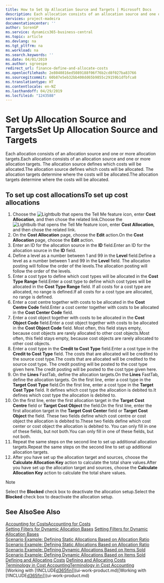 ```yaml
---
title: How to Set Up Allocation Source and Targets | Microsoft Docs
description: Each allocation consists of an allocation source and one or more allocation targets. The allocation source defines which costs will be allocated. The allocation targets determine where the costs will be allocated.
services: project-madeira
documentationcenter: ''
author: SorenGP
ms.service: dynamics365-business-central
ms.topic: article
ms.devlang: na
ms.tgt_pltfrm: na
ms.workload: na
ms.search.keywords: ''
ms.date: 04/01/2019
ms.author: sgroespe
redirect_url: finance-define-and-allocate-costs
ms.openlocfilehash: 2e8040816ed5089188f06f76b2cd8f027ba83766
ms.sourcegitcommit: 60b87e5eb32bb408dd65b9855c29159b1dfbfca8
ms.translationtype: HT
ms.contentlocale: en-NZ
ms.lasthandoff: 04/29/2019
ms.locfileid: "1243588"
---
```

# <a name="set-up-allocation-source-and-targets"></a><span data-ttu-id="739f7-105">Set Up Allocation Source and Targets</span><span class="sxs-lookup"><span data-stu-id="739f7-105">Set Up Allocation Source and Targets</span></span>
<span data-ttu-id="739f7-106">Each allocation consists of an allocation source and one or more allocation targets.</span><span class="sxs-lookup"><span data-stu-id="739f7-106">Each allocation consists of an allocation source and one or more allocation targets.</span></span> <span data-ttu-id="739f7-107">The allocation source defines which costs will be allocated.</span><span class="sxs-lookup"><span data-stu-id="739f7-107">The allocation source defines which costs will be allocated.</span></span> <span data-ttu-id="739f7-108">The allocation targets determine where the costs will be allocated.</span><span class="sxs-lookup"><span data-stu-id="739f7-108">The allocation targets determine where the costs will be allocated.</span></span>  

## <a name="to-set-up-cost-allocations"></a><span data-ttu-id="739f7-109">To set up cost allocations</span><span class="sxs-lookup"><span data-stu-id="739f7-109">To set up cost allocations</span></span>  
1.  <span data-ttu-id="739f7-110">Choose the ![Lightbulb that opens the Tell Me feature](media/ui-search/search_small.png "Tell me what you want to do") icon, enter **Cost Allocation**, and then chose the related link.</span><span class="sxs-lookup"><span data-stu-id="739f7-110">Choose the ![Lightbulb that opens the Tell Me feature](media/ui-search/search_small.png "Tell me what you want to do") icon, enter **Cost Allocation**, and then chose the related link.</span></span>  
2.  <span data-ttu-id="739f7-111">On the **Cost Allocation** page, choose the **Edit** action.</span><span class="sxs-lookup"><span data-stu-id="739f7-111">On the **Cost Allocation** page, choose the **Edit** action.</span></span>  
3.  <span data-ttu-id="739f7-112">Enter an ID for the allocation source in the **ID** field.</span><span class="sxs-lookup"><span data-stu-id="739f7-112">Enter an ID for the allocation source in the **ID** field.</span></span>  
4.  <span data-ttu-id="739f7-113">Define a level as a number between 1 and 99 in the **Level** field.</span><span class="sxs-lookup"><span data-stu-id="739f7-113">Define a level as a number between 1 and 99 in the **Level** field.</span></span> <span data-ttu-id="739f7-114">The allocation posting will follow the order of the levels.</span><span class="sxs-lookup"><span data-stu-id="739f7-114">The allocation posting will follow the order of the levels.</span></span>  
5.  <span data-ttu-id="739f7-115">Enter a cost type to define which cost types will be allocated in the **Cost Type Range** field.</span><span class="sxs-lookup"><span data-stu-id="739f7-115">Enter a cost type to define which cost types will be allocated in the **Cost Type Range** field.</span></span> <span data-ttu-id="739f7-116">If all costs for a cost type are allocated, no range is defined.</span><span class="sxs-lookup"><span data-stu-id="739f7-116">If all costs for a cost type are allocated, no range is defined.</span></span>  
6.  <span data-ttu-id="739f7-117">Enter a cost centre together with costs to be allocated in the **Cost Centre Code** field.</span><span class="sxs-lookup"><span data-stu-id="739f7-117">Enter a cost center together with costs to be allocated in the **Cost Center Code** field.</span></span>  
7.  <span data-ttu-id="739f7-118">Enter a cost object together with costs to be allocated in the **Cost Object Code** field.</span><span class="sxs-lookup"><span data-stu-id="739f7-118">Enter a cost object together with costs to be allocated in the **Cost Object Code** field.</span></span> <span data-ttu-id="739f7-119">Most often, this field stays empty, because cost objects are rarely allocated to other cost objects.</span><span class="sxs-lookup"><span data-stu-id="739f7-119">Most often, this field stays empty, because cost objects are rarely allocated to other cost objects.</span></span>  
8.  <span data-ttu-id="739f7-120">Enter a cost type in the **Credit to Cost Type** field.</span><span class="sxs-lookup"><span data-stu-id="739f7-120">Enter a cost type in the **Credit to Cost Type** field.</span></span> <span data-ttu-id="739f7-121">The costs that are allocated will be credited to the source cost type.</span><span class="sxs-lookup"><span data-stu-id="739f7-121">The costs that are allocated will be credited to the source cost type.</span></span> <span data-ttu-id="739f7-122">The credit posting will be posted to the cost type given here.</span><span class="sxs-lookup"><span data-stu-id="739f7-122">The credit posting will be posted to the cost type given here.</span></span>  
9. <span data-ttu-id="739f7-123">On the **Lines** FastTab, define the allocation targets.</span><span class="sxs-lookup"><span data-stu-id="739f7-123">On the **Lines** FastTab, define the allocation targets.</span></span> <span data-ttu-id="739f7-124">On the first line, enter a cost type in the **Target Cost Type** field.</span><span class="sxs-lookup"><span data-stu-id="739f7-124">On the first line, enter a cost type in the **Target Cost Type** field.</span></span> <span data-ttu-id="739f7-125">It defines which cost type the allocation is debited to.</span><span class="sxs-lookup"><span data-stu-id="739f7-125">It defines which cost type the allocation is debited to.</span></span>  
10. <span data-ttu-id="739f7-126">On the first line, enter the first allocation target in the **Target Cost Centre** field or **Target Cost Object** the field.</span><span class="sxs-lookup"><span data-stu-id="739f7-126">On the first line, enter the first allocation target in the **Target Cost Center** field or **Target Cost Object** the field.</span></span> <span data-ttu-id="739f7-127">These two fields define which cost centre or cost object the allocation is debited to.</span><span class="sxs-lookup"><span data-stu-id="739f7-127">These two fields define which cost center or cost object the allocation is debited to.</span></span> <span data-ttu-id="739f7-128">You can only fill in one of these fields, but not both.</span><span class="sxs-lookup"><span data-stu-id="739f7-128">You can only fill in one of these fields, but not both.</span></span>  
11. <span data-ttu-id="739f7-129">Repeat the same steps on the second line to set up additional allocation targets.</span><span class="sxs-lookup"><span data-stu-id="739f7-129">Repeat the same steps on the second line to set up additional allocation targets.</span></span>  
12. <span data-ttu-id="739f7-130">After you have set up the allocation target and sources, choose the **Calculate Allocation Key** action to calculate the total share values.</span><span class="sxs-lookup"><span data-stu-id="739f7-130">After you have set up the allocation target and sources, choose the **Calculate Allocation Key** action to calculate the total share values.</span></span>  

> [!NOTE]  
>  <span data-ttu-id="739f7-131">Select the **Blocked** check box to deactivate the allocation setup.</span><span class="sxs-lookup"><span data-stu-id="739f7-131">Select the **Blocked** check box to deactivate the allocation setup.</span></span>  

## <a name="see-also"></a><span data-ttu-id="739f7-132">See Also</span><span class="sxs-lookup"><span data-stu-id="739f7-132">See Also</span></span>  
[<span data-ttu-id="739f7-133">Accounting for Costs</span><span class="sxs-lookup"><span data-stu-id="739f7-133">Accounting for Costs</span></span>](finance-manage-cost-accounting.md)  
 <span data-ttu-id="739f7-134">[Setting Filters for Dynamic Allocation Bases](finance-setting-filters-for-dynamic-allocation-bases.md) </span><span class="sxs-lookup"><span data-stu-id="739f7-134">[Setting Filters for Dynamic Allocation Bases](finance-setting-filters-for-dynamic-allocation-bases.md) </span></span>  
 <span data-ttu-id="739f7-135">[Scenario Example: Defining Static Allocations Based on Allocation Ratio](finance-scenario-example-defining-static-allocations-based-on-allocation-ratio.md) </span><span class="sxs-lookup"><span data-stu-id="739f7-135">[Scenario Example: Defining Static Allocations Based on Allocation Ratio](finance-scenario-example-defining-static-allocations-based-on-allocation-ratio.md) </span></span>  
 <span data-ttu-id="739f7-136">[Scenario Example: Defining Dynamic Allocations Based on Items Sold](finance-scenario-example-defining-dynamic-allocations-based-on-items-sold.md) </span><span class="sxs-lookup"><span data-stu-id="739f7-136">[Scenario Example: Defining Dynamic Allocations Based on Items Sold](finance-scenario-example-defining-dynamic-allocations-based-on-items-sold.md) </span></span>  
 <span data-ttu-id="739f7-137">[Defining and Allocating Costs](finance-define-and-allocate-costs.md) </span><span class="sxs-lookup"><span data-stu-id="739f7-137">[Defining and Allocating Costs](finance-define-and-allocate-costs.md) </span></span>  
 [<span data-ttu-id="739f7-138">Terminology in Cost Accounting</span><span class="sxs-lookup"><span data-stu-id="739f7-138">Terminology in Cost Accounting</span></span>](finance-terminology-in-cost-accounting.md)  
 <span data-ttu-id="739f7-139">[Working with [!INCLUDE[d365fin](includes/d365fin_md.md)]](ui-work-product.md)</span><span class="sxs-lookup"><span data-stu-id="739f7-139">[Working with [!INCLUDE[d365fin](includes/d365fin_md.md)]](ui-work-product.md)</span></span>
